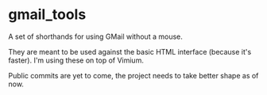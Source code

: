 gmail_tools
===========

A set of shorthands for using GMail without a mouse.

They are meant to be used against the basic HTML interface (because it's faster).
I'm using these on top of Vimium.

Public commits are yet to come, the project needs to take better shape as of now.
